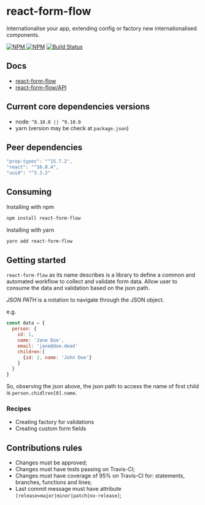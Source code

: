 # react-form-flow

Internationalise your app, extending config or factory new internationalised components.

[![NPM](https://img.shields.io/npm/v/react-form-flow.svg?style=flat-square) ![NPM](https://img.shields.io/npm/dm/react-form-flow.svg?style=flat-square)](https://www.npmjs.com/package/react-form-flow)
[![Build Status](https://img.shields.io/travis/daniloster/react-form-flow/master.svg?style=flat-square)](https://travis-ci.org/daniloster/react-form-flow)

## Docs

- [react-form-flow](https://github.com/daniloster/react-form-flow/blob/master/README.md)
- [react-form-flow/API](https://github.com/daniloster/react-form-flow/blob/master/API.md)

## Current core dependencies versions

- node: `^8.10.0 || ^9.10.0`
- yarn (version may be check at `package.json`)

## Peer dependencies

```js static
"prop-types": "^15.7.2",
"react": "^16.8.4",
"uuid": "^3.3.2"
```

## Consuming

Installing with npm

```bash
npm install react-form-flow
```

Installing with yarn

```bash
yarn add react-form-flow
```

## Getting started

`react-form-flow` as its name describes is a library to define a common and automated workflow to collect and validate form data. Allow user to consume the data and validation based on the json path.

_JSON PATH_ is a notation to navigate through the JSON object.

e.g.

```js
const data = {
  person: {
    id: 1,
    name: 'Jane Doe',
    email: 'jane@doe.dead'
    children:[
      {id: 2, name: 'John Doe'}
    ]
  }
}
```

So, observing the json above, the json path to access the name of first child is `person.chidlren[0].name`.

### Recipes

- Creating factory for validations
- Creating custom form fields

## Contributions rules

- Changes must be approved;
- Changes must have tests passing on Travis-CI;
- Changes must have coverage of 95% on Travis-CI for: statements, branches, functions and lines;
- Last commit message must have attribute `[release=major|minor|patch|no-release]`;

